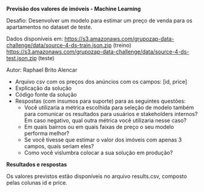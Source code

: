<b>Previsão dos valores de imóveis - Machine Learning</b>

Desafio:
Desenvolver um modelo para estimar um preço de venda para os apartamentos no dataset de teste.

Dados disponíveis em:
https://s3.amazonaws.com/grupozap-data-challenge/data/source-4-ds-train.json.zip (treino)
https://s3.amazonaws.com/grupozap-data-challenge/data/source-4-ds-test.json.zip (teste)

Autor: Raphael Brito Alencar

* Arquivo csv com os preços dos anúncios com os campos: [id, price]
* Explicação da solução
* Código fonte da solução
* Respostas (com insumos para suporte) para as seguintes questões:
  * Você utilizaria a métrica escolhida para seleção de modelo também para comunicar os resultados para usuários e stakeholders internos? Em caso negativo, qual outra métrica você utilizaria nesse caso?
  * Em quais bairros ou em quais faixas de preço o seu modelo performa melhor?
  * Se você tivesse que estimar o valor dos imóveis com apenas 3 campos, quais seriam eles?
  * Como você vislumbra colocar a sua solução em produção?
  
  
<b>Resultados e respostas</b>

Os valores previstos estão disponíveis no arquivo results.csv, composto pelas colunas id e price.
